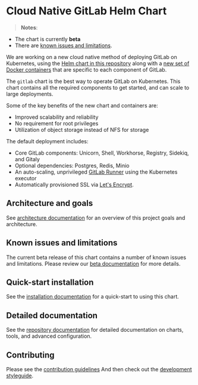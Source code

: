 # Cloud Native GitLab Helm Chart

> **Notes**:
* The chart is currently **beta**
* There are [known issues and limitations](doc/architecture/beta.md#known-issues-and-limitations).


We are working on a new cloud native method of deploying GitLab on Kubernetes, using the [Helm chart in this repository](#helm-charts) along with a [new set of Docker containers](https://gitlab.com/gitlab-org/build/CNG) that are specific to each component of GitLab.

The `gitlab` chart is the best way to operate GitLab on Kubernetes. This chart contains all the required components to get started, and can scale to large deployments.

Some of the key benefits of the new chart and containers are:
* Improved scalability and reliability
* No requirement for root privileges
* Utilization of object storage instead of NFS for storage

The default deployment includes:

- Core GitLab components: Unicorn, Shell, Workhorse, Registry, Sidekiq, and Gitaly
- Optional dependencies: Postgres, Redis, Minio
- An auto-scaling, unprivileged [GitLab Runner](https://docs.gitlab.com/runner/) using the Kubernetes executor
- Automatically provisioned SSL via [Let's Encrypt](https://letsencrypt.org/).

## Architecture and goals

See [architecture documentation](doc/architecture/README.md) for an overview
of this project goals and architecture.

## Known issues and limitations

The current beta release of this chart contains a number of known issues and limitations. Please review our [beta documentation](doc/architecture/beta.md) for more details.

## Quick-start installation

See the [installation documentation](doc/installation/README.md) for a quick-start to using this chart.

## Detailed documentation

See the [repository documentation](doc/README.md) for detailed documentation on charts, tools, and advanced configuration.

## Contributing

Please see the [contribution guidelines](CONTRIBUTING.md)
And then check out the [development styleguide](doc/development/README.md).
